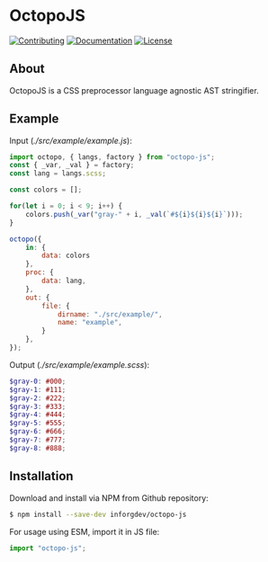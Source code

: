 # OctopoJS

<a href="CONTRIBUTING.md"><img src="https://img.shields.io/badge/Contributing-SEE CONTRIBUTING IN CONTRIBUTING.md-005c99?style=flat&amp;logo=" alt="Contributing"/></a> <a href="https://inforg.dev/octopo-js"><img src="https://img.shields.io/badge/Documentation-website-005c99?style=flat&amp;logo=" alt="Documentation"/></a> <a href="LICENSE.md"><img src="https://img.shields.io/badge/License-SEE LICENSE IN LICENSE.md-005c99?style=flat&amp;logo=" alt="License"/></a>

## About

OctopoJS is a CSS preprocessor language agnostic AST stringifier.

## Example

Input (*./src/example/example.js*):

```js
import octopo, { langs, factory } from "octopo-js";
const { _var, _val } = factory;
const lang = langs.scss;

const colors = [];

for(let i = 0; i < 9; i++) {
    colors.push(_var("gray-" + i, _val(`#${i}${i}${i}`)));
}

octopo({
    in: {
        data: colors
    },
    proc: {
        data: lang,
    },
    out: {
        file: {
            dirname: "./src/example/",
            name: "example",
        }
    },
});
```

Output (*./src/example/example.scss*):

```scss
$gray-0: #000;
$gray-1: #111;
$gray-2: #222;
$gray-3: #333;
$gray-4: #444;
$gray-5: #555;
$gray-6: #666;
$gray-7: #777;
$gray-8: #888;
```

## Installation

Download and install via NPM from Github repository:

```bash
$ npm install --save-dev inforgdev/octopo-js
```

For usage using ESM, import it in JS file:

```js
import "octopo-js";
```